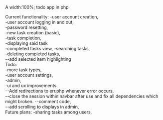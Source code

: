 A
        width:100%; todo app in php

Current functionality:
	-user account creation,  
	-user account logging in and out,  
	-password resetting,  
	-new task creation (basic),  
	-task completion,  
	-displaying said task  
	-completed tasks view,
	-searching tasks,  
	-deleting completed tasks,  
 	--add selected item highlighting    
Todo:  
	-more task types,  
	-user account settings,  
	-admin,  
	-ui and ux improvements  
	--Add redirections to err.php whenever error occurs,  
	--close the session within navbar after use and fix all dependencies which might broken. 
	--comment code,  
	--add scrolling to displays in admin,  
Future plans:
	-sharing tasks among users, 

